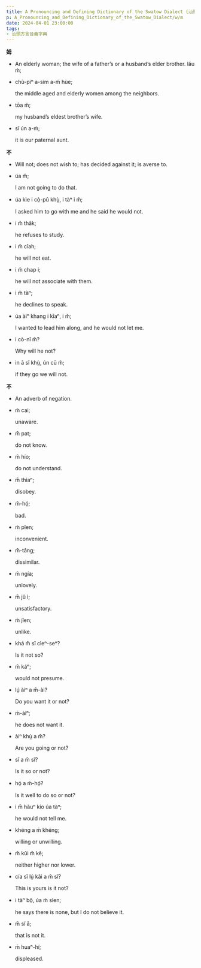 ```yaml
---
title: A Pronouncing and Defining Dictionary of the Swatow Dialect (汕頭方言音義字典) / m
p: A_Pronouncing_and_Defining_Dictionary_of_the_Swatow_Dialect/w/m
date: 2024-04-01 23:00:00
tags: 
- 汕頭方言音義字典
---
```



**姆**
- An elderly woman; the wife of a father’s or a husband’s elder brother. lău ḿ;

- chù-piⁿ a-sím a-ḿ hùe;

  the middle aged and elderly women among the neighbors.

- tōa ḿ;

  my husband’s eldest brother’s wife.

- sĭ ún a-ḿ;

  it is our paternal aunt.

**不**
- Will not; does not wish to; has decided against it; is averse to.

- úa m̆;

  I am not going to do that.

- úa kìe i cò̤-pû khṳ̀, i tàⁿ i m̆;

  I asked him to go with me and he said he would not.

- i m̆ thâk;

  he refuses to study.

- i m̆ cîah;

  he will not eat.

- i m̆ chap i;

  he will not associate with them.

- i m̆ tàⁿ;

  he declines to speak.

- úa àiⁿ khang i kîaⁿ, i m̆;

  I wanted to lead him along, and he would not let me.

- i cò-nî m̆?

  Why will he not?

- in ā sĭ khṳ̀, ún cū m̆;

  if they go we will not.

**不**
- An adverb of negation.

- m̄ cai;

  unaware.

- m̄ pat;

  do not know.

- m̄ hío;

  do not understand.

- m̄ thiaⁿ;

  disobey.

- m̄-hó̤;

  bad.

- m̄ pĭen;

  inconvenient.

- m̄-tâng;

  dissimilar.

- m̄ ngía;

  unlovely.

- m̄ jû ì;

  unsatisfactory.

- m̄ jîen;

  unlike.

- khá m̄ sĭ cìeⁿ-seⁿ?

  Is it not so?

- m̄ káⁿ;

  would not presume.

- lṳ́ àiⁿ a m̄-ài?

  Do you want it or not?

- m̄-àiⁿ;

  he does not want it.

- àiⁿ khṳ̀ a m̄?

  Are you going or not?

- sĭ a m̄ sĭ?

  Is it so or not?

- hó̤ a m̄-hó̤?

  Is it well to do so or not?

- i m̄ hàuⁿ kio úa tàⁿ;

  he would not tell me.

- khéng a m̄ khéng;

  willing or unwilling.

- m̄ kûi m̄ kĕ;

  neither higher nor lower.

- cía sĭ lṳ́ kâi a m̄ sĭ?

  This is yours is it not?

- i tàⁿ bô̤, úa m̄ sìen;

  he says there is none, but I do not believe it.

- m̄ sĭ ā;

  that is not it.

- m̄ huaⁿ-hí;

  displeased.